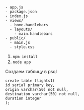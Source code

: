 ```
- app.js   
- package.json   
- index.js   
- views/   
  - home.handlebars   
  - layouts/   
    - main.handlebars   	
- public/   
  - main.js     
  - style.css 
```  
1. `npm install`  
2. `node app`  


Создаем таблицу в psql   
```
create table flights1(
id serial primary key,
origin varchar(50) not null,
destination varchar(50) not null,
duration integer
);
```